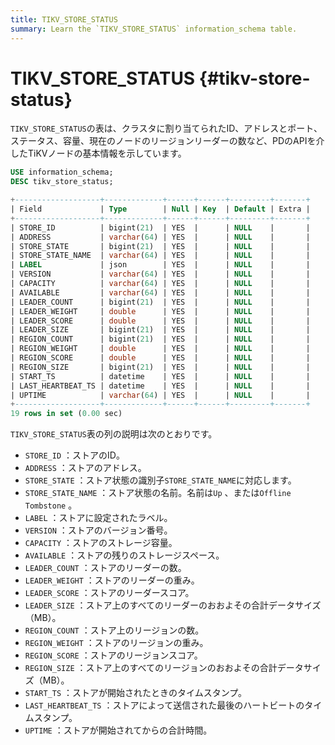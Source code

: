 ```yaml
---
title: TIKV_STORE_STATUS
summary: Learn the `TIKV_STORE_STATUS` information_schema table.
---
```


# TIKV_STORE_STATUS {#tikv-store-status}

`TIKV_STORE_STATUS`の表は、クラスタに割り当てられたID、アドレスとポート、ステータス、容量、現在のノードのリージョンリーダーの数など、PDのAPIを介したTiKVノードの基本情報を示しています。


```sql
USE information_schema;
DESC tikv_store_status;
```

```sql
+-------------------+-------------+------+------+---------+-------+
| Field             | Type        | Null | Key  | Default | Extra |
+-------------------+-------------+------+------+---------+-------+
| STORE_ID          | bigint(21)  | YES  |      | NULL    |       |
| ADDRESS           | varchar(64) | YES  |      | NULL    |       |
| STORE_STATE       | bigint(21)  | YES  |      | NULL    |       |
| STORE_STATE_NAME  | varchar(64) | YES  |      | NULL    |       |
| LABEL             | json        | YES  |      | NULL    |       |
| VERSION           | varchar(64) | YES  |      | NULL    |       |
| CAPACITY          | varchar(64) | YES  |      | NULL    |       |
| AVAILABLE         | varchar(64) | YES  |      | NULL    |       |
| LEADER_COUNT      | bigint(21)  | YES  |      | NULL    |       |
| LEADER_WEIGHT     | double      | YES  |      | NULL    |       |
| LEADER_SCORE      | double      | YES  |      | NULL    |       |
| LEADER_SIZE       | bigint(21)  | YES  |      | NULL    |       |
| REGION_COUNT      | bigint(21)  | YES  |      | NULL    |       |
| REGION_WEIGHT     | double      | YES  |      | NULL    |       |
| REGION_SCORE      | double      | YES  |      | NULL    |       |
| REGION_SIZE       | bigint(21)  | YES  |      | NULL    |       |
| START_TS          | datetime    | YES  |      | NULL    |       |
| LAST_HEARTBEAT_TS | datetime    | YES  |      | NULL    |       |
| UPTIME            | varchar(64) | YES  |      | NULL    |       |
+-------------------+-------------+------+------+---------+-------+
19 rows in set (0.00 sec)
```

`TIKV_STORE_STATUS`表の列の説明は次のとおりです。

-   `STORE_ID` ：ストアのID。
-   `ADDRESS` ：ストアのアドレス。
-   `STORE_STATE` ：ストア状態の識別子`STORE_STATE_NAME`に対応します。
-   `STORE_STATE_NAME` ：ストア状態の名前。名前は`Up` 、または`Offline` `Tombstone` 。
-   `LABEL` ：ストアに設定されたラベル。
-   `VERSION` ：ストアのバージョン番号。
-   `CAPACITY` ：ストアのストレージ容量。
-   `AVAILABLE` ：ストアの残りのストレージスペース。
-   `LEADER_COUNT` ：ストアのリーダーの数。
-   `LEADER_WEIGHT` ：ストアのリーダーの重み。
-   `LEADER_SCORE` ：ストアのリーダースコア。
-   `LEADER_SIZE` ：ストア上のすべてのリーダーのおおよその合計データサイズ（MB）。
-   `REGION_COUNT` ：ストア上のリージョンの数。
-   `REGION_WEIGHT` ：ストアのリージョンの重み。
-   `REGION_SCORE` ：ストアのリージョンスコア。
-   `REGION_SIZE` ：ストア上のすべてのリージョンのおおよその合計データサイズ（MB）。
-   `START_TS` ：ストアが開始されたときのタイムスタンプ。
-   `LAST_HEARTBEAT_TS` ：ストアによって送信された最後のハートビートのタイムスタンプ。
-   `UPTIME` ：ストアが開始されてからの合計時間。
